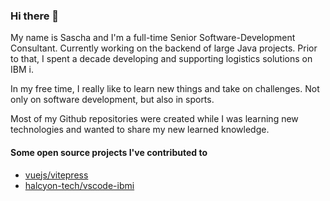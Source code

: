 ### Hi there 👋

My name is Sascha and I'm a full-time Senior Software-Development Consultant. Currently working on the backend of large Java projects.
Prior to that, I spent a decade developing and supporting logistics solutions on IBM i.

In my free time, I really like to learn new things and take on challenges. Not only on software development, but also in sports.

Most of my Github repositories were created while I was learning new technologies and wanted to share my new learned knowledge.

#### Some open source projects I've contributed to
- [vuejs/vitepress](https://github.com/vuejs/vitepress)
- [halcyon-tech/vscode-ibmi](https://github.com/halcyon-tech/vscode-ibmi)

<!--
**szsascha/szsascha** is a ✨ _special_ ✨ repository because its `README.md` (this file) appears on your GitHub profile.

Here are some ideas to get you started:

- 🔭 I’m currently working on ...
- 🌱 I’m currently learning ...
- 👯 I’m looking to collaborate on ...
- 🤔 I’m looking for help with ...
- 💬 Ask me about ...
- 📫 How to reach me: ...
- 😄 Pronouns: ...
- ⚡ Fun fact: ...
-->
